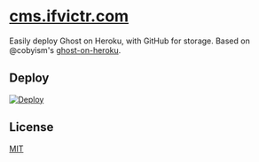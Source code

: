 # [cms.ifvictr.com](https://cms.ifvictr.com)

Easily deploy Ghost on Heroku, with GitHub for storage. Based on @cobyism's [ghost-on-heroku](https://github.com/cobyism/ghost-on-heroku).

## Deploy

[![Deploy](https://www.herokucdn.com/deploy/button.svg)](https://heroku.com/deploy)

## License

[MIT](LICENSE.txt)
